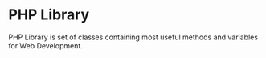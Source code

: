 # PHP Library

PHP Library is set of classes containing most useful methods and variables for Web Development. 